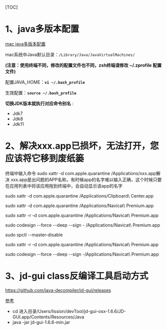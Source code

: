 [TOC]



# 1、java多版本配置

[mac java多版本配置](https://www.cnblogs.com/yyxianren/p/14435118.html)

mac系统中Java默认目录：`/Library/Java/JavaVirtualMachines/`

**(注意：使用终端不同，修改的配置文件也不同，zsh终端请修改 ~/.zprofile 配置文件)**

配置JAVA_HOME：**`vi ~/.bash_profile`**

生效配置：**`source ~/.bash_profile`**

**切换JDK版本就执行对应命令别名** :

- Jdk7
- Jdk8
- Jdk11



# 2、解决xxx.app已损坏，无法打开，您应该将它移到废纸篓

终端中输入命令 sudo xattr -d com.apple.quarantine /Applications/xxx.app解决
xxx.app是出问题的APP名称，有时候app的名字难以输入正确，这个时候只要在应用列表中将该应用拖到终端中，会自动显示该app的名字



sudo xattr -d com.apple.quarantine /Applications/Clipboard\ Center.app



sudo xattr -d com.apple.quarantine /Applications/Navicat\ Premium.app



sudo xattr -r -d com.apple.quarantine /Applications/Navicat\ Premium.app

sudo codesign --force --deep --sign - /Applications/Navicat\ Premium.app



sudo spctl --master-disable

sudo xattr -r -d com.apple.quarantine /Applications/Navicat\ Premium.app 

sudo codesign --force --deep --sign -/Applications/Navicat\ Premium.app 

# 3、jd-gui class反编译工具启动方式

https://github.com/java-decompiler/jd-gui/releases

[参考](https://blog.csdn.net/qq_37958845/article/details/121703791)

- cd 进入目录/Users/lission/devTool/jd-gui-osx-1.6.6/JD-GUI.app/Contents/Resources/Java
- java -jar jd-gui-1.6.6-min.jar
